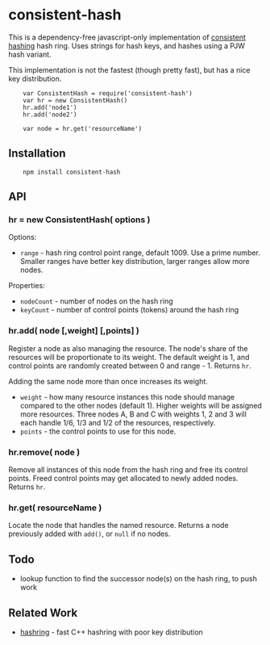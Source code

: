 consistent-hash
===============

This is a dependency-free javascript-only implementation of
[consistent hashing](https://en.wikipedia.org/wiki/Consistent_hashing) hash
ring.  Uses strings for hash keys, and hashes using a PJW hash variant.

This implementation is not the fastest (though pretty fast), but has a nice key
distribution.

        var ConsistentHash = require('consistent-hash')
        var hr = new ConsistentHash()
        hr.add('node1')
        hr.add('node2')

        var node = hr.get('resourceName')


Installation
------------

        npm install consistent-hash


API
---

### hr = new ConsistentHash( options )

Options:

- `range` - hash ring control point range, default 1009.  Use a prime number.
  Smaller ranges have better key distribution, larger ranges allow more nodes.

Properties:

- `nodeCount` - number of nodes on the hash ring
- `keyCount` - number of control points (tokens) around the hash ring

### hr.add( node [,weight] [,points] )

Register a node as also managing the resource.  The node's share of the
resources will be proportionate to its weight.  The default weight is 1,
and control points are randomly created between 0 and range - 1.  Returns `hr`.

Adding the same node more than once increases its weight.

- `weight` - how many resource instances this node should manage compared to the other nodes (default 1).
  Higher weights will be assigned more resources.  Three nodes A, B and C with
  weights 1, 2 and 3 will each handle 1/6, 1/3 and 1/2 of the resources, respectively.
- `points` - the control points to use for this node.

### hr.remove( node )

Remove all instances of this node from the hash ring and free its control
points.  Freed control points may get allocated to newly added nodes.
Returns `hr`.

### hr.get( resourceName )

Locate the node that handles the named resource.  Returns a node previously
added with `add()`, or `null` if no nodes.


Todo
----

- lookup function to find the successor node(s) on the hash ring, to push work


Related Work
------------

- [hashring](https://npmjs.org/package/hashring) - fast C++ hashring with poor key distribution

